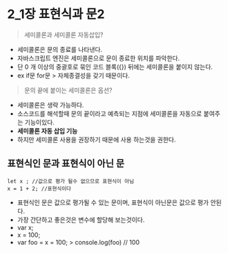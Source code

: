 # 2_1장 표현식과 문2

> 세미콜론과 세미콜론 자동삽입?

- 세미콜론은 문의 종료를 나타낸다.
- 자바스크립트 엔진은 세미콜론으로 문이 종료한 위치를 파악한다.
- 단 0 개 이상의 중괄호로 묶인 코드 블록({}) 뒤에는 세미콜론을 붙이지 않는다.
 - ex if문 for문 > 자체종결성을 갖기 때문이다.

> 문의 끝에 붙이는 세미콜론은 옵션?

- 세미콜론은 생략 가능하다.
- 소스코드를 해석할때 문의 끝이라고 예측되는 지점에 세미콜론을 자동으로 붙여주는 기능이있다.
 - **세미콜론 자동 삽입 기능**
- 하지만 세미콜론 사용을 권장하기 때문에 사용 하는것을 권한다.

## 표현식인 문과 표현식이 아닌 문

```
let x ; //값으로 평가 될수 없으므로 표현식이 아님
x = 1 + 2; //표현식이다
```

- 표현식인 문은 값으로 평가될 수 있는 문이며, 표현식이 아닌문은 값으로 평가 안된다.
- 가장 간단하고 좋은것은 변수에 할당해 보는것이다.
 - var x;  
 - x = 100;
 - var foo = x = 100; > console.log(foo) // 100

